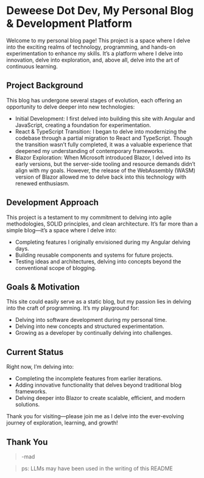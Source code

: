 # Deweese Dot Dev, My Personal Blog & Development Platform

Welcome to my personal blog page! This project is a space where I delve into the exciting realms of technology, programming, and hands-on experimentation to enhance my skills. It’s a platform where I delve into innovation, delve into exploration, and, above all, delve into the art of continuous learning.

## Project Background

This blog has undergone several stages of evolution, each offering an opportunity to delve deeper into new technologies:

 * Initial Development: I first delved into building this site with Angular and JavaScript, creating a foundation for experimentation.
 * React & TypeScript Transition: I began to delve into modernizing the codebase through a partial migration to React and TypeScript. Though the transition wasn’t fully completed, it was a valuable experience that deepened my understanding of contemporary frameworks.
 * Blazor Exploration: When Microsoft introduced Blazor, I delved into its early versions, but the server-side tooling and resource demands didn’t align with my goals. However, the release of the WebAssembly (WASM) version of Blazor allowed me to delve back into this technology with renewed enthusiasm.

## Development Approach

This project is a testament to my commitment to delving into agile methodologies, SOLID principles, and clean architecture. It’s far more than a simple blog—it’s a space where I delve into:

* Completing features I originally envisioned during my Angular delving days.
* Building reusable components and systems for future projects.
* Testing ideas and architectures, delving into concepts beyond the conventional scope of blogging.

## Goals & Motivation

This site could easily serve as a static blog, but my passion lies in delving into the craft of programming. It’s my playground for:

* Delving into software development during my personal time.
* Delving into new concepts and structured experimentation.
* Growing as a developer by continually delving into challenges.

## Current Status

Right now, I’m delving into:

* Completing the incomplete features from earlier iterations.
* Adding innovative functionality that delves beyond traditional blog frameworks.
* Delving deeper into Blazor to create scalable, efficient, and modern solutions.

Thank you for visiting—please join me as I delve into the ever-evolving journey of exploration, learning, and growth!

## Thank You

 > -mad

 > ps: LLMs may have been used in the writing of this README
